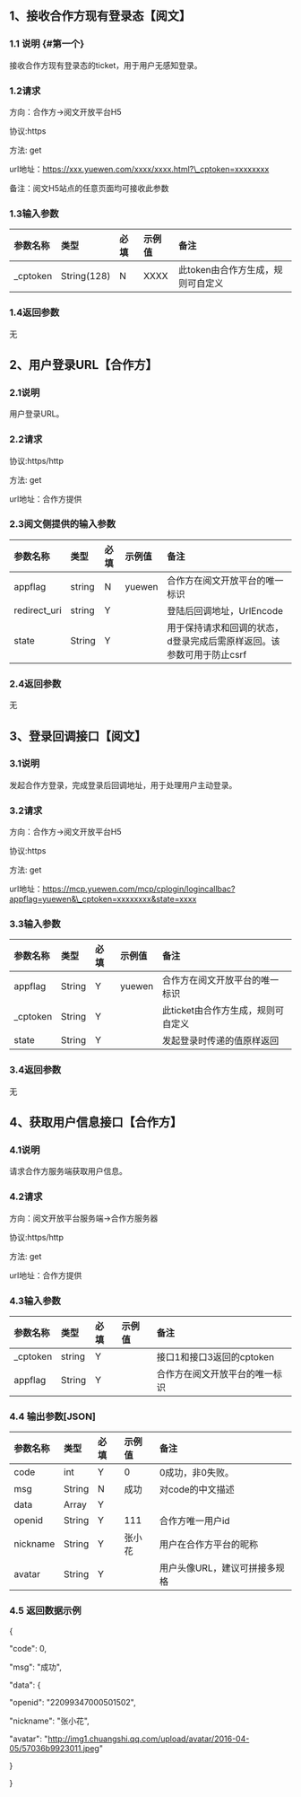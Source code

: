 

## 1、接收合作方现有登录态【阅文】

### 1.1 说明 {#第一个}

接收合作方现有登录态的ticket，用于用户无感知登录。

### 1.2请求

方向：合作方-&gt;阅文开放平台H5

协议:https

方法: get

url地址：https://xxx.yuewen.com/xxxx/xxxx.html?\_cptoken=xxxxxxxx

备注：阅文H5站点的任意页面均可接收此参数

### 1.3输入参数

| 参数名称 | 类型 | 必填 | 示例值 | 备注 |
| :--- | :--- | :--- | :--- | :--- |
| \_cptoken | String\(128\) | N | XXXX | 此token由合作方生成，规则可自定义 |



### 1.4返回参数

无



## 2、用户登录URL【合作方】

### 2.1说明

用户登录URL。

### 2.2请求

协议:https/http

方法: get

url地址：合作方提供

### 2.3阅文侧提供的输入参数



| 参数名称 | 类型 | 必填 | 示例值 | 备注 |
| :--- | :--- | :--- | :--- | :--- |
| appflag | string | N | yuewen | 合作方在阅文开放平台的唯一标识 |
| redirect\_uri | string | Y |  | 登陆后回调地址，UrlEncode |
| state | String | Y |  | 用于保持请求和回调的状态，d登录完成后需原样返回。该参数可用于防止csrf |



### 2.4返回参数

无



## 3、登录回调接口【阅文】

### 3.1说明

发起合作方登录，完成登录后回调地址，用于处理用户主动登录。

### 3.2请求

方向：合作方-&gt;阅文开放平台H5

协议:https

方法: get

url地址：https://mcp.yuewen.com/mcp/cplogin/logincallbac?appflag=yuewen&\_cptoken=xxxxxxxx&state=xxxx

### 3.3输入参数

| 参数名称 | 类型 | 必填 | 示例值 | 备注 |
| :--- | :--- | :--- | :--- | :--- |
| appflag | String | Y | yuewen | 合作方在阅文开放平台的唯一标识 |
| \_cptoken | String | Y |  | 此ticket由合作方生成，规则可自定义 |
| state | String | Y |  | 发起登录时传递的值原样返回 |



### 3.4返回参数

无



## 4、获取用户信息接口【合作方】

### 4.1说明

请求合作方服务端获取用户信息。

### 4.2请求

方向：阅文开放平台服务端-&gt;合作方服务器

协议:https/http

方法: get

url地址：合作方提供

### 4.3输入参数



| 参数名称 | 类型 | 必填 | 示例值 | 备注 |
| :--- | :--- | :--- | :--- | :--- |
| \_cptoken | string | Y |  | 接口1和接口3返回的cptoken |
| appflag | String | Y |  | 合作方在阅文开放平台的唯一标识 |



### 4.4 输出参数\[JSON\]



| 参数名称 | 类型 | 必填 | 示例值 | 备注 |
| :--- | :--- | :--- | :--- | :--- |
| code | int | Y | 0 | 0成功，非0失败。 |
| msg | String | N | 成功 | 对code的中文描述 |
| data | Array | Y |  |  |
| openid | String | Y | 111 | 合作方唯一用户id |
| nickname | String | Y | 张小花 | 用户在合作方平台的昵称 |
| avatar | String | Y |  | 用户头像URL，建议可拼接多规格 |

### 4.5 返回数据示例

{

"code": 0,

"msg": "成功",

"data": {

"openid": "22099347000501502",

"nickname": "张小花",

"avatar": "http://img1.chuangshi.qq.com/upload/avatar/2016-04-05/57036b9923011.jpeg"

 }

}

